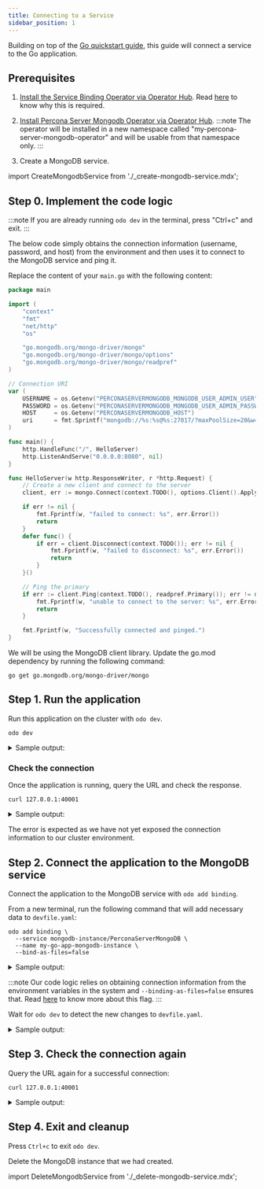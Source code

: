 ```yaml
---
title: Connecting to a Service
sidebar_position: 1
---
```


Building on top of the [Go quickstart guide](../quickstart/go.md), this guide will connect a service to the Go application.

## Prerequisites
1. [Install the Service Binding Operator via Operator Hub](https://operatorhub.io/operator/service-binding-operator). Read [here](../../command-reference/add-binding.md#description) to know why this is required.

2. [Install Percona Server Mongodb Operator via Operator Hub](https://operatorhub.io/operator/percona-server-mongodb-operator).
:::note
The operator will be installed in a new namespace called "my-percona-server-mongodb-operator" and will be usable from that namespace only.
:::
3. Create a MongoDB service.

import CreateMongodbService from './_create-mongodb-service.mdx';

<CreateMongodbService/>

## Step 0. Implement the code logic
:::note
If you are already running `odo dev` in the terminal, press "Ctrl+c" and exit.
:::

The below code simply obtains the connection information (username, password, and host) from the environment and then uses it to connect to the MongoDB service and ping it.

Replace the content of your `main.go` with the following content:
```go
package main

import (
	"context"
	"fmt"
	"net/http"
	"os"

	"go.mongodb.org/mongo-driver/mongo"
	"go.mongodb.org/mongo-driver/mongo/options"
	"go.mongodb.org/mongo-driver/mongo/readpref"
)

// Connection URI
var (
	USERNAME = os.Getenv("PERCONASERVERMONGODB_MONGODB_USER_ADMIN_USER")
	PASSWORD = os.Getenv("PERCONASERVERMONGODB_MONGODB_USER_ADMIN_PASSWORD")
	HOST     = os.Getenv("PERCONASERVERMONGODB_HOST")
	uri      = fmt.Sprintf("mongodb://%s:%s@%s:27017/?maxPoolSize=20&w=majority", USERNAME, PASSWORD, HOST)
)

func main() {
	http.HandleFunc("/", HelloServer)
	http.ListenAndServe("0.0.0.0:8080", nil)
}

func HelloServer(w http.ResponseWriter, r *http.Request) {
	// Create a new client and connect to the server
	client, err := mongo.Connect(context.TODO(), options.Client().ApplyURI(uri))

	if err != nil {
		fmt.Fprintf(w, "failed to connect: %s", err.Error())
		return
	}
	defer func() {
		if err = client.Disconnect(context.TODO()); err != nil {
			fmt.Fprintf(w, "failed to disconnect: %s", err.Error())
			return
		}
	}()

	// Ping the primary
	if err := client.Ping(context.TODO(), readpref.Primary()); err != nil {
		fmt.Fprintf(w, "unable to connect to the server: %s", err.Error())
		return
	}

	fmt.Fprintf(w, "Successfully connected and pinged.")
}
```
We will be using the MongoDB client library. Update the go.mod dependency by running the following command: 
```shell
go get go.mongodb.org/mongo-driver/mongo
```

## Step 1. Run the application
Run this application on the cluster with `odo dev`.
```shell
odo dev
```
<details>
<summary>Sample output:</summary>

```shell
$ odo dev
  __
 /  \__     Developing using the my-go-app Devfile
 \__/  \    Namespace: my-percona-server-mongodb-operator
 /  \__/    odo version: v3.0.0-rc1
 \__/

↪ Deploying to the cluster in developer mode
•  Waiting for Kubernetes resources  ...
⚠  Pod is Pending
✓  Pod is Running
✓  Syncing files into the container [152ms]
✓  Building your application in container on cluster (command: build) [15s]
•  Executing the application (command: run)  ...
-  Forwarding from 127.0.0.1:40001 -> 8080


Watching for changes in the current directory /tmp/go
Press Ctrl+c to exit `odo dev` and delete resources from the cluster

Pushing files...


File /tmp/go/.odo changed
•  Waiting for Kubernetes resources  ...
✓  Syncing files into the container [1ms]

Watching for changes in the current directory /tmp/go
Press Ctrl+c to exit `odo dev` and delete resources from the cluster
```
</details>


### Check the connection

Once the application is running, query the URL and check the response.
```shell
curl 127.0.0.1:40001
```
<details>
<summary>Sample output:</summary>

```shell
$ curl 127.0.0.1:40001
failed to connect: error validating uri: username required if URI contains user info
```
</details>


The error is expected as we have not yet exposed the connection information to our cluster environment.

## Step 2. Connect the application to the MongoDB service
Connect the application to the MongoDB service with `odo add binding`.

From a new terminal, run the following command that will add necessary data to `devfile.yaml`:
```shell
odo add binding \
  --service mongodb-instance/PerconaServerMongoDB \
  --name my-go-app-mongodb-instance \
  --bind-as-files=false
```

<details>
<summary>Sample output:</summary>

```shell
$ odo add binding --service mongodb-instance/PerconaServerMongoDB --name my-go-app-mongodb-instance --bind-as-files=false
 ✓  Successfully added the binding to the devfile.
Run `odo dev` to create it on the cluster.
```
</details>


:::note
Our code logic relies on obtaining connection information from the environment variables in the system and `--binding-as-files=false` ensures that. Read [here](../../command-reference/add-binding.md#understanding-bind-as-files) to know more about this flag.
:::

Wait for `odo dev` to detect the new changes to `devfile.yaml`. 

<details>
<summary>Sample output:</summary>

```shell
$ odo dev
  __                                                                                                                                              
 /  \__     Developing using the my-go-app Devfile                                                                                                
 \__/  \    Namespace: my-percona-server-mongodb-operator                                                                                         
 /  \__/    odo version: v3.0.0-rc1
 \__/

↪ Deploying to the cluster in developer mode
•  Waiting for Kubernetes resources  ...
⚠  Pod is Pending
✓  Pod is Running
✓  Syncing files into the container [152ms]
✓  Building your application in container on cluster (command: build) [15s]
•  Executing the application (command: run)  ...
-  Forwarding from 127.0.0.1:40001 -> 8080


Watching for changes in the current directory /tmp/go
Press Ctrl+c to exit `odo dev` and delete resources from the cluster

Pushing files...


File /tmp/go/.odo changed
•  Waiting for Kubernetes resources  ...
✓  Syncing files into the container [1ms]

Watching for changes in the current directory /tmp/go
Press Ctrl+c to exit `odo dev` and delete resources from the cluster

Pushing files...


File /tmp/go/devfile.yaml changed
•  Waiting for Kubernetes resources  ...
✓  Creating kind ServiceBinding
Error occurred on Push - watch command was unable to push component: some servicebindings are not injected

Updating Component...

•  Waiting for Kubernetes resources  ...
Error occurred on Push - watch command was unable to push component: some servicebindings are not injected

⚠  Pod is Terminating
•  Waiting for Kubernetes resources  ...
✗  Finished executing the application (command: run) [1m]
⚠  No pod exists
⚠  Pod is Pending
✓  Pod is Running
✓  Syncing files into the container [170ms]
✓  Building your application in container on cluster (command: build) [192ms]
•  Executing the application (command: run)  ...
-  Forwarding from 127.0.0.1:40001 -> 8080


Watching for changes in the current directory /tmp/go
Press Ctrl+c to exit `odo dev` and delete resources from the cluster

Pushing files...


File /tmp/go/devfile.yaml changed

File /tmp/go/.odo/devstate.json changed
•  Waiting for Kubernetes resources  ...
✓  Syncing files into the container [1ms]

Watching for changes in the current directory /tmp/go
Press Ctrl+c to exit `odo dev` and delete resources from the cluster


```
</details>


## Step 3. Check the connection again
Query the URL again for a successful connection: 
```shell
curl 127.0.0.1:40001
```

<details>
<summary>Sample output:</summary>

```shell
$ curl 127.0.0.1:40001
Successfully connected and pinged.
```
</details>


## Step 4. Exit and cleanup
Press `Ctrl+c` to exit `odo dev`.

Delete the MongoDB instance that we had created.

import DeleteMongodbService from './_delete-mongodb-service.mdx';

<DeleteMongodbService/>
